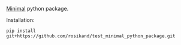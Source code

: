 [Minimal](https://python-packaging.readthedocs.io/en/latest/minimal.html#) python package. 

Installation: 

```
pip install git+https://github.com/rosikand/test_minimal_python_package.git
```
